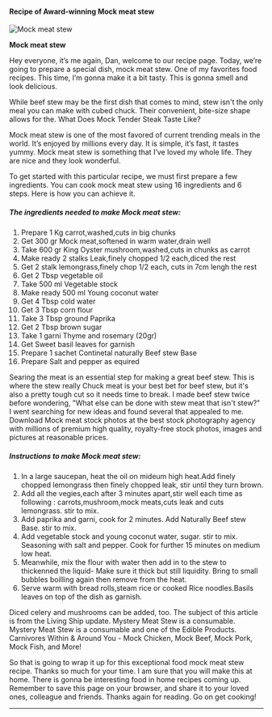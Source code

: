             

#### Recipe of Award-winning Mock meat stew

![Mock meat stew](https://img-global.cpcdn.com/recipes/18298b19fa014a09/751x532cq70/mock-meat-stew-recipe-main-photo.jpg)

**Mock meat stew**

Hey everyone, it’s me again, Dan, welcome to our recipe page. Today, we’re going to prepare a special dish, mock meat stew. One of my favorites food recipes. This time, I’m gonna make it a bit tasty. This is gonna smell and look delicious.

While beef stew may be the first dish that comes to mind, stew isn't the only meal you can make with cubed chuck. Their convenient, bite-size shape allows for the. What Does Mock Tender Steak Taste Like?

Mock meat stew is one of the most favored of current trending meals in the world. It’s enjoyed by millions every day. It is simple, it’s fast, it tastes yummy. Mock meat stew is something that I’ve loved my whole life. They are nice and they look wonderful.

To get started with this particular recipe, we must first prepare a few ingredients. You can cook mock meat stew using 16 ingredients and 6 steps. Here is how you can achieve it.

##### The ingredients needed to make Mock meat stew:

1.  Prepare 1 Kg carrot,washed,cuts in big chunks
2.  Get 300 gr Mock meat,softened in warm water,drain well
3.  Take 600 gr King Oyster mushroom,washed,cuts in chunks as carrot
4.  Make ready 2 stalks Leak,finely chopped 1/2 each,diced the rest
5.  Get 2 stalk lemongrass,finely chop 1/2 each, cuts in 7cm lengh the rest
6.  Get 2 Tbsp vegetable oil
7.  Take 500 ml Vegetable stock
8.  Make ready 500 ml Young coconut water
9.  Get 4 Tbsp cold water
10.  Get 3 Tbsp corn flour
11.  Take 3 Tbsp ground Paprika
12.  Get 2 Tbsp brown sugar
13.  Take 1 garni Thyme and rosemary (20gr)
14.  Get Sweet basil leaves for garnish
15.  Prepare 1 sachet Continetal naturally Beef stew Base
16.  Prepare Salt and pepper as equired

Searing the meat is an essential step for making a great beef stew. This is where the stew really Chuck meat is your best bet for beef stew, but it's also a pretty tough cut so it needs time to break. I made beef stew twice before wondering, "What else can be done with stew meat that isn't stew?" I went searching for new ideas and found several that appealed to me. Download Mock meat stock photos at the best stock photography agency with millions of premium high quality, royalty-free stock photos, images and pictures at reasonable prices.

##### Instructions to make Mock meat stew:

1.  In a large saucepan, heat the oil on mideum high heat.Add finely chopped lemongrass then finely chopped leak, stir until they turn brown.
2.  Add all the vegies,each after 3 minutes apart,stir well each time as following : carrots,mushroom,mock meats,cuts leak and cuts lemongrass. stir to mix.
3.  Add paprika and garni, cook for 2 minutes. Add Naturally Beef stew Base. stir to mix.
4.  Add vegetable stock and young coconut water, sugar. stir to mix. Seasoning with salt and pepper. Cook for further 15 minutes on medium low heat.
5.  Meanwhile, mix the flour with water then add in to the stew to thickenned the liquid- Make sure it thick but still liquidity. Bring to small bubbles boilling again then remove from the heat.
6.  Serve warm with bread rolls,steam rice or cooked Rice noodles.Basils leaves on top of the dish as garnish.

Diced celery and mushrooms can be added, too. The subject of this article is from the Living Ship update. Mystery Meat Stew is a consumable. Mystery Meat Stew is a consumable and one of the Edible Products. Carnivores Within & Around You - Mock Chicken, Mock Beef, Mock Pork, Mock Fish, and More!

So that is going to wrap it up for this exceptional food mock meat stew recipe. Thanks so much for your time. I am sure that you will make this at home. There is gonna be interesting food in home recipes coming up. Remember to save this page on your browser, and share it to your loved ones, colleague and friends. Thanks again for reading. Go on get cooking!

* * *